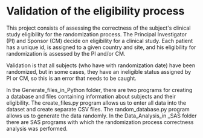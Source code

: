 # Validation of the eligibility process

This project consists of assessing the correctness of the subject's clinical study eligibility for the randomization process. The Principal Investigator (PI) and Sponsor (CM) decide on eligibility for a clinical study. Each patient has a unique id, is assigned to a given country and site, and his eligibility for randomization is assessed by the PI and/or CM.

Validation is that all subjects (who have with randomization date) have been randomized, but in some cases, they have an ineligible status assigned by PI or CM, so this is an error that needs to be caught.

In the Generate_files_in_Python folder, there are two programs for creating a database and files containing information about subjects and their eligibility. The create_files.py program allows us to enter all data into the dataset and create separate CSV files. The random_database.py program allows us to generate the data randomly.
In the Data_Analysis_in _SAS folder there are SAS programs with which the randomization process correctness analysis was performed.
